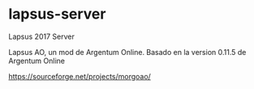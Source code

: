 # lapsus-server
Lapsus 2017 Server

Lapsus AO, un mod de Argentum Online. Basado en la version 0.11.5 de Argentum Online

https://sourceforge.net/projects/morgoao/
